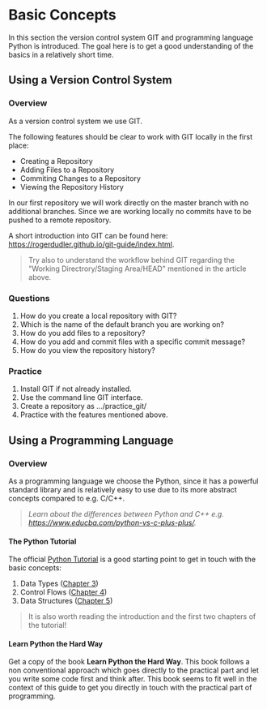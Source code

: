 # Basic Concepts

In this section the version control system GIT and programming language Python is introduced.
The goal here is to get a good understanding of the basics in a relatively short time.

## Using a Version Control System

### Overview

As a version control system we use GIT.

The following features should be clear to work with GIT locally in the first place:

* Creating a Repository
* Adding Files to a Repository
* Commiting Changes to a Repository
* Viewing the Repository History

In our first repository we will work directly on the master branch with no 
additional branches. Since we are working locally no commits have to be pushed to a remote repository.

A short introduction into GIT can be found here: https://rogerdudler.github.io/git-guide/index.html.

> Try also to understand the workflow behind GIT regarding the "Working Directrory/Staging Area/HEAD" mentioned in the article above.

### Questions

1. How do you create a local repository with GIT?
2. Which is the name of the default branch you are working on?
3. How do you add files to a repository?
4. How do you add and commit files with a specific commit message?
5. How do you view the repository history?

### Practice

1. Install GIT if not already installed.
2. Use the command line GIT interface.
3. Create a repository as .../practice_git/
4. Practice with the features mentioned above.

## Using a Programming Language

### Overview

As a programming language we choose the Python, since it has a powerful standard library and is relatively easy to use due to its more abstract concepts compared to e.g. C/C++.

> _Learn about the differences between Python and C++ e.g. https://www.educba.com/python-vs-c-plus-plus/._

#### The Python Tutorial

The official [Python Tutorial](https://docs.python.org/2/tutorial/index.html) is a good starting point to get in touch with the basic concepts:

1. Data Types ([Chapter 3](https://docs.python.org/2/tutorial/introduction.html))
2. Control Flows ([Chapter 4](https://docs.python.org/2/tutorial/controlflow.html))
3. Data Structures ([Chapter 5](https://docs.python.org/2/tutorial/datastructures.html))

> It is also worth reading the introduction and the first two chapters of the tutorial!  

#### Learn Python the Hard Way

Get a copy of the book __Learn Python the Hard Way__. This book follows a non conventional approach which goes directly to the practical part and let you write some code first and think after. This book seems to fit well in the context of this guide to get you directly in touch with the practical part of programming.
